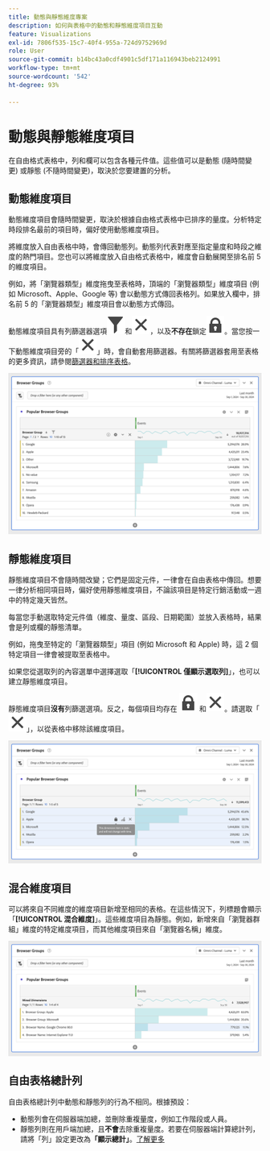 ```yaml
---
title: 動態與靜態維度專案
description: 如何與表格中的動態和靜態維度項目互動
feature: Visualizations
exl-id: 7806f535-15c7-40f4-955a-724d9752969d
role: User
source-git-commit: b14bc43a0cdf4901c5df171a116943beb2124991
workflow-type: tm+mt
source-wordcount: '542'
ht-degree: 93%

---
```


# 動態與靜態維度項目

在自由格式表格中，列和欄可以包含各種元件值。這些值可以是動態 (隨時間變更) 或靜態 (不隨時間變更)，取決於您要建置的分析。

## 動態維度項目

動態維度項目會隨時間變更，取決於根據自由格式表格中已排序的量度。分析特定時段排名最前的項目時，偏好使用動態維度項目。

將維度放入自由表格中時，會傳回動態列。動態列代表對應至指定量度和時段之維度的熱門項目。您也可以將維度放入自由格式表格中，維度會自動展開至排名前 5 的維度項目。

例如，將「瀏覽器類型」維度拖曳至表格時，頂端的「瀏覽器類型」維度項目 (例如 Microsoft、Apple、Google 等) 會以動態方式傳回表格列。如果放入欄中，排名前 5 的「瀏覽器類型」維度項目會以動態方式傳回。

動態維度項目具有列篩選器選項![篩選器](/help/assets/icons/Filter.svg)和![關閉](/help/assets/icons/Close.svg)，以及&#x200B;**不存在**&#x200B;鎖定![LockClosed](/help/assets/icons/LockClosed.svg)。<!--do they have the lock icon? -->當您按一下動態維度項目旁的「![關閉](/help/assets/icons/Close.svg)」時，會自動套用篩選器。有關將篩選器套用至表格的更多資訊，請參閱[篩選器和排序表格](/help/analysis-workspace/visualizations/freeform-table/filter-and-sort.md)。


![醒目提示篩選器圖示的自由格式表格。](assets/dynamic-items.png)

## 靜態維度項目

靜態維度項目不會隨時間改變；它們是固定元件，一律會在自由表格中傳回。想要一律分析相同項目時，偏好使用靜態維度項目，不論該項目是特定行銷活動或一週中的特定幾天皆然。

每當您手動選取特定元件值（維度、量度、區段、日期範圍）並放入表格時，結果會是列或欄的靜態清單。

例如，拖曳至特定的「瀏覽器類型」項目 (例如 Microsoft 和 Apple) 時，這 2 個特定項目一律會被提取至表格中。

如果您從選取列的內容選單中選擇選取「**[!UICONTROL 僅顯示選取列]**」，也可以建立靜態維度項目。

靜態維度項目&#x200B;**沒有**&#x200B;列篩選選項。反之，每個項目均存在 ![LockClosed](/help/assets/icons/LockClosed.svg) 和![關閉](/help/assets/icons/Close.svg)。請選取「![關閉](/help/assets/icons/Close.svg)」，以從表格中移除該維度項目。

![顯示瀏覽器類型和附鎖定圖示的 Microsoft 列的自由格式表格請注意：此維度項目為靜態，不會隨時間而變更。](assets/static-items.png)

## 混合維度項目

可以將來自不同維度的維度項目新增至相同的表格。在這些情況下，列標題會顯示「**[!UICONTROL 混合維度]**」。這些維度項目為靜態。例如，新增來自「瀏覽器群組」維度的特定維度項目，而其他維度項目來自「瀏覽器名稱」維度。

![醒目提示「混合維度」欄的自由格式表格。](assets/mixed-dimensions.png)

## 自由表格總計列

自由表格總計列中動態和靜態列的行為不相同。根據預設：

* 動態列會在伺服器端加總，並刪除重複量度，例如工作階段或人員。
* 靜態列則在用戶端加總，且&#x200B;**不會**&#x200B;去除重複量度。若要在伺服器端計算總計列，請將「列」設定更改為&#x200B;**「顯示總計」**。[了解更多](/help/analysis-workspace/visualizations/freeform-table/workspace-totals.md)
